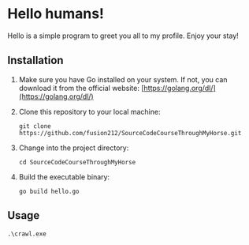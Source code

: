 ﻿# Hello humans!


  Hello is a simple program to greet you all to my profile. Enjoy your stay!

  ## Installation

  1. Make sure you have Go installed on your system. If not, you can download it from the official website: [https://golang.org/dl/](https://golang.org/dl/)

  2. Clone this repository to your local machine:

     ```
     git clone https://github.com/fusion212/SourceCodeCourseThroughMyHorse.git
     ```
  3. Change into the project directory:
     ```
     cd SourceCodeCourseThroughMyHorse
     ```
  4. Build the executable binary:
     ```
     go build hello.go
     ```
     
  ## Usage
  
```
.\crawl.exe
```
